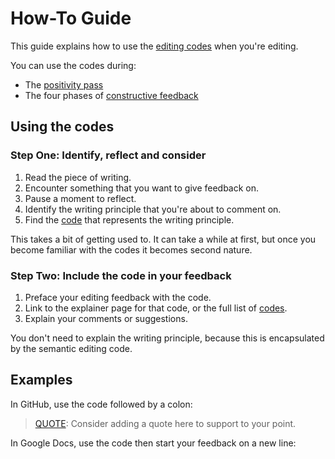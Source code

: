 # How-To Guide

This guide explains how to use the [editing codes](codes.md) when you're editing.

You can use the codes during:

* The [positivity pass](positivity-pass.md)
* The four phases of [constructive feedback](phases.md)

## Using the codes

### Step One: Identify, reflect and consider

1. Read the piece of writing. 
2. Encounter something that you want to give feedback on.
3. Pause a moment to reflect.
4. Identify the writing principle that you're about to comment on.
5. Find the [code](codes.md) that represents the writing principle.

This takes a bit of getting used to. It can take a while at first, but once you become familiar with the codes it becomes second nature.

### Step Two: Include the code in your feedback

1. Preface your editing feedback with the code. 
2. Link to the explainer page for that code, or the full list of [codes](codes.md).
3. Explain your comments or suggestions. 

You don't need to explain the writing principle, because this is encapsulated by the semantic editing code. 

## Examples

In GitHub, use the code followed by a colon:

> [QUOTE](flow-and-sections/quote.md): Consider adding a quote here to support to your point.

In Google Docs, use the code then start your feedback on a new line:

